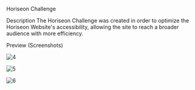  Horiseon Challenge

Description
The Horiseon Challenge was created in order to optimize the Horiseon Website's accessibility, allowing the site to reach a broader audience with more efficiency.

Preview (Screenshots)

![4](https://github.com/maanman25/Horiseon-challenge/assets/69931950/625fc7cb-b411-4783-b29d-1ef6215bcdf1)

![5](https://github.com/maanman25/Horiseon-challenge/assets/69931950/008c72d7-b66e-4524-beac-678eae8dcabe)


![6](https://github.com/maanman25/Horiseon-challenge/assets/69931950/b99c4c4b-dbbd-40fe-8c9b-418bbaf93e68)
